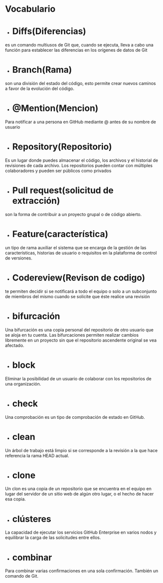 # Vocabulario
 + # Diffs(Diferencias)
es un comando multiusos de Git que, cuando se ejecuta, lleva a cabo una función para establecer las diferencias en los orígenes de datos de Git
 + # Branch(Rama)
son una división del estado del código, esto permite crear nuevos caminos a favor de la evolución del código.
 + # @Mention(Mencion)
Para notificar a una persona en GitHub mediante @ antes de su nombre de usuario
 + # Repository(Repositorio)
Es un lugar donde puedes almacenar el código, los archivos y el historial de revisiones de cada archivo. Los repositorios pueden contar con múltiples colaboradores y pueden ser públicos como privados
 + # Pull request(solicitud de extracción)
son la forma de contribuir a un proyecto grupal o de código abierto. 
 + # Feature(característica)
un tipo de rama auxiliar el sistema que se encarga de la gestión de las características, historias de usuario o requisitos en la plataforma de control de versiones.
 + # Codereview(Revison de codigo)
te permiten decidir si se notificará a todo el equipo o solo a un subconjunto de miembros del mismo cuando se solicite que éste realice una revisión
+ # bifurcación
 Una bifurcación es una copia personal del repositorio de otro usuario que se aloja en tu cuenta. Las bifurcaciones permiten realizar cambios libremente en un proyecto sin que el repositorio ascendente original se vea afectado.
+ # block
 Eliminar la posibilidad de un usuario de colaborar con los repositorios de una organización.
+ # check
Una comprobación es un tipo de comprobación de estado en GitHub. 
+ # clean
Un árbol de trabajo está limpio si se corresponde a la revisión a la que hace referencia la rama HEAD actual.
+ # clone
Un clon es una copia de un repositorio que se encuentra en el equipo en lugar del servidor de un sitio web de algún otro lugar, o el hecho de hacer esa copia.
+ # clústeres
 La capacidad de ejecutar los servicios GitHub Enterprise en varios nodos y equilibrar la carga de las solicitudes entre ellos.
+ # combinar
Para combinar varias confirmaciones en una sola confirmación. También un comando de Git.
